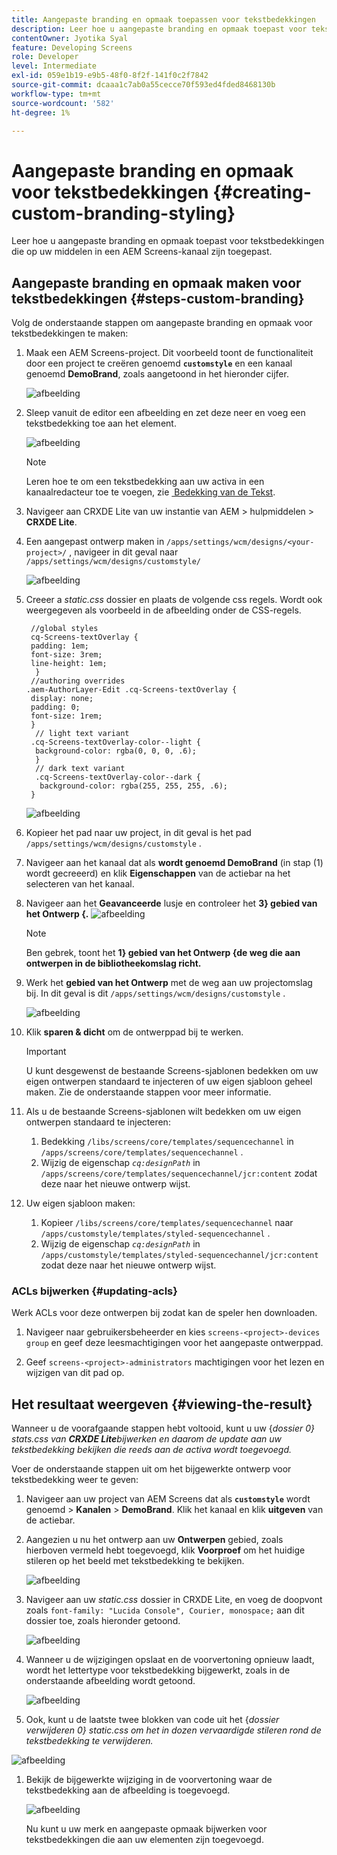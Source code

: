 ```yaml
---
title: Aangepaste branding en opmaak toepassen voor tekstbedekkingen
description: Leer hoe u aangepaste branding en opmaak toepast voor tekstbedekkingen die zijn toegepast op elementen in een AEM Screens-kanaal.
contentOwner: Jyotika Syal
feature: Developing Screens
role: Developer
level: Intermediate
exl-id: 059e1b19-e9b5-48f0-8f2f-141f0c2f7842
source-git-commit: dcaaa1c7ab0a55cecce70f593ed4fded8468130b
workflow-type: tm+mt
source-wordcount: '582'
ht-degree: 1%

---
```


# Aangepaste branding en opmaak voor tekstbedekkingen {#creating-custom-branding-styling}

Leer hoe u aangepaste branding en opmaak toepast voor tekstbedekkingen die op uw middelen in een AEM Screens-kanaal zijn toegepast.

## Aangepaste branding en opmaak maken voor tekstbedekkingen {#steps-custom-branding}

Volg de onderstaande stappen om aangepaste branding en opmaak voor tekstbedekkingen te maken:

1. Maak een AEM Screens-project. Dit voorbeeld toont de functionaliteit door een project te creëren genoemd **`customstyle`** en een kanaal genoemd **DemoBrand**, zoals aangetoond in het hieronder cijfer.

   ![afbeelding](/help/user-guide/assets/custom-brand/custom-brand1.png)

1. Sleep vanuit de editor een afbeelding en zet deze neer en voeg een tekstbedekking toe aan het element.

   ![afbeelding](/help/user-guide/assets/custom-brand/custom-brand2.png)

   >[!NOTE]
   >Leren hoe te om een tekstbedekking aan uw activa in een kanaalredacteur toe te voegen, zie [&#x200B; Bedekking van de Tekst &#x200B;](/help/user-guide/text-overlay.md).

1. Navigeer aan CRXDE Lite van uw instantie van AEM > hulpmiddelen > **CRXDE Lite**.

1. Een aangepast ontwerp maken in `/apps/settings/wcm/designs/<your-project>/` , navigeer in dit geval naar `/apps/settings/wcm/designs/customstyle/`

   ![afbeelding](/help/user-guide/assets/custom-brand/custom-brand3.png)

1. Creeer a *static.css* dossier en plaats de volgende css regels. Wordt ook weergegeven als voorbeeld in de afbeelding onder de CSS-regels.

   ```shell
    //global styles
    cq-Screens-textOverlay {
    padding: 1em;
    font-size: 3rem;
    line-height: 1em;
     }
    //authoring overrides
   .aem-AuthorLayer-Edit .cq-Screens-textOverlay {
    display: none;
    padding: 0;
    font-size: 1rem;
    }
     // light text variant
    .cq-Screens-textOverlay-color--light {
     background-color: rgba(0, 0, 0, .6);
     }
     // dark text variant
     .cq-Screens-textOverlay-color--dark {
      background-color: rgba(255, 255, 255, .6);
    }
   ```

   ![afbeelding](/help/user-guide/assets/custom-brand/custom-brand4.png)

1. Kopieer het pad naar uw project, in dit geval is het pad `/apps/settings/wcm/designs/customstyle` .

1. Navigeer aan het kanaal dat als **wordt genoemd DemoBrand** (in stap (1) wordt gecreeerd) en klik **Eigenschappen** van de actiebar na het selecteren van het kanaal.

1. Navigeer aan het **Geavanceerde** lusje en controleer het **3&rbrace; gebied van het Ontwerp &lbrace;.**
   ![afbeelding](/help/user-guide/assets/custom-brand/custom-brand5.png)

   >[!NOTE]
   >Ben gebrek, toont het **1&rbrace; gebied van het Ontwerp &lbrace;de weg die aan ontwerpen in de bibliotheekomslag richt.**

1. Werk het **gebied van het Ontwerp** met de weg aan uw projectomslag bij. In dit geval is dit `/apps/settings/wcm/designs/customstyle` .

   ![afbeelding](/help/user-guide/assets/custom-brand/custom-brand6.png)

1. Klik **sparen &amp; dicht** om de ontwerppad bij te werken.

   >[!IMPORTANT]
   >U kunt desgewenst de bestaande Screens-sjablonen bedekken om uw eigen ontwerpen standaard te injecteren of uw eigen sjabloon geheel maken. Zie de onderstaande stappen voor meer informatie.

1. Als u de bestaande Screens-sjablonen wilt bedekken om uw eigen ontwerpen standaard te injecteren:

   1. Bedekking `/libs/screens/core/templates/sequencechannel` in `/apps/screens/core/templates/sequencechannel` .
   1. Wijzig de eigenschap *`cq:designPath`* in `/apps/screens/core/templates/sequencechannel/jcr:content` zodat deze naar het nieuwe ontwerp wijst.

1. Uw eigen sjabloon maken:
   1. Kopieer `/libs/screens/core/templates/sequencechannel` naar `/apps/customstyle/templates/styled-sequencechannel` .
   1. Wijzig de eigenschap *`cq:designPath`* in `/apps/customstyle/templates/styled-sequencechannel/jcr:content` zodat deze naar het nieuwe ontwerp wijst.


### ACLs bijwerken {#updating-acls}

Werk ACLs voor deze ontwerpen bij zodat kan de speler hen downloaden.

1. Navigeer naar gebruikersbeheerder en kies `screens-<project>-devices group` en geef deze leesmachtigingen voor het aangepaste ontwerppad.

1. Geef `screens-<project>-administrators` machtigingen voor het lezen en wijzigen van dit pad op.

## Het resultaat weergeven {#viewing-the-result}

Wanneer u de voorafgaande stappen hebt voltooid, kunt u uw {*dossier 0} stats.css van **CRXDE Lite**&#x200B;bijwerken en daarom de update aan uw tekstbedekking bekijken die reeds aan de activa wordt toegevoegd.*

Voer de onderstaande stappen uit om het bijgewerkte ontwerp voor tekstbedekking weer te geven:

1. Navigeer aan uw project van AEM Screens dat als **`customstyle`** wordt genoemd > **Kanalen** > **DemoBrand**. Klik het kanaal en klik **uitgeven** van de actiebar.

1. Aangezien u nu het ontwerp aan uw **Ontwerpen** gebied, zoals hierboven vermeld hebt toegevoegd, klik **Voorproef** om het huidige stileren op het beeld met tekstbedekking te bekijken.

   ![afbeelding](/help/user-guide/assets/custom-brand/custom-brand7.png)

1. Navigeer aan uw *static.css* dossier in CRXDE Lite, en voeg de doopvont zoals `font-family: "Lucida Console", Courier, monospace;` aan dit dossier toe, zoals hieronder getoond.

   ![afbeelding](/help/user-guide/assets/custom-brand/custom-brand8.png)

1. Wanneer u de wijzigingen opslaat en de voorvertoning opnieuw laadt, wordt het lettertype voor tekstbedekking bijgewerkt, zoals in de onderstaande afbeelding wordt getoond.

   ![afbeelding](/help/user-guide/assets/custom-brand/custom-brand9.png)

1. Ook, kunt u de laatste twee blokken van code uit het {*dossier verwijderen 0} static.css om het in dozen vervaardigde stileren rond de tekstbedekking te verwijderen.*

![afbeelding](/help/user-guide/assets/custom-brand/custom-brand10.png)

1. Bekijk de bijgewerkte wijziging in de voorvertoning waar de tekstbedekking aan de afbeelding is toegevoegd.

   ![afbeelding](/help/user-guide/assets/custom-brand/custom-brand11.png)

   Nu kunt u uw merk en aangepaste opmaak bijwerken voor tekstbedekkingen die aan uw elementen zijn toegevoegd.

